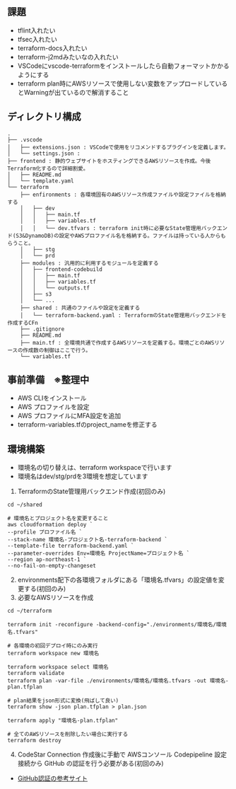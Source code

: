 ## 課題
- tflint入れたい
- tfsec入れたい
- terraform-docs入れたい
- terraform-j2mdみたいなの入れたい
- VSCodeにvscode-terraformをインストールしたら自動フォーマットかかるようにする
- terraform plan時にAWSリソースで使用しない変数をアップロードしているとWarningが出ているので解消すること

## ディレクトリ構成
```
.
├── .vscode
│   ├── extensions.json : VSCodeで使用をリコメンドするプラグインを定義します。
│   └── settings.json : 
├── frontend : 静的ウェブサイトをホスティングできるAWSリソースを作成。今後Terraform化するので詳細割愛。
│   ├── README.md
│   └── template.yaml 
└── terraform
    ├── enfironments : 各環境固有のAWSリソース作成ファイルや設定ファイルを格納する
    │   ├── dev
    │   │   ├── main.tf
    │   │   ├── variables.tf
    │   │   └── dev.tfvars : terraform init時に必要なState管理用バックエンド(S3&DynamoDB)の設定やAWSプロファイル名を格納する。ファイルは持っている人からもらうこと。
    │   ├── stg
    │   └── prd
    ├── modules : 汎用的に利用するモジュールを定義する
    │   ├── frontend-codebuild
    │   │   ├── main.tf
    │   │   ├── variables.tf
    │   │   └── outputs.tf
    │   ├── s3
    │   └── ...
    ├── shared : 共通のファイルや設定を定義する
    │   └── terraform-backend.yaml : TerraformのState管理用バックエンドを作成するCFn
    ├── .gitignore
    ├── README.md
    ├── main.tf : 全環境共通で作成するAWSリソースを定義する。環境ごとのAWSリソースの作成数の制御はここで行う。
    └── variables.tf

```

## 事前準備　※整理中
- AWS CLIをインストール
- AWS プロファイルを設定
- AWS プロファイルにMFA設定を追加
- terraform-variables.tfのproject_nameを修正する

## 環境構築
- 環境名の切り替えは、terraform workspaceで行います
- 環境名はdev/stg/prdを3環境を想定しています

1. TerraformのState管理用バックエンド作成(初回のみ)
```
cd ~/shared

# 環境名とプロジェクト名を変更すること
aws cloudformation deploy `
--profile プロファイル名 `
--stack-name 環境名-プロジェクト名-terraform-backend `
--template-file terraform-backend.yaml `
--parameter-overrides Env=環境名 ProjectName=プロジェクト名 `
--region ap-northeast-1 `
--no-fail-on-empty-changeset
```
2. environments配下の各環境フォルダにある「環境名.tfvars」の設定値を変更する(初回のみ)
3. 必要なAWSリソースを作成
```
cd ~/terraform

terraform init -reconfigure -backend-config="./environments/環境名/環境名.tfvars"

# 各環境の初回デプロイ時にのみ実行
terraform workspace new 環境名

terraform workspace select 環境名
terraform validate
terraform plan -var-file ./environments/環境名/環境名.tfvars -out 環境名-plan.tfplan

# plan結果をjson形式に変換(飛ばして良い)
terraform show -json plan.tfplan > plan.json 

terraform apply "環境名-plan.tfplan"

# 全てのAWSリソースを削除したい場合に実行する
terraform destroy
```
4. CodeStar Connection 作成後に手動で AWSコンソール Codepipeline 設定 接続から GitHub の認証を行う必要がある(初回のみ)
  - [GitHub認証の参考サイト](https://zenn.dev/taroman_zenn/articles/4007a33384c6ad)